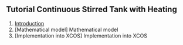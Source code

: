 <h2>Tutorial Continuous Stirred Tank with Heating </h2>

1. [Introduction](https://github.com/NEOEQ/Xcos/wiki/Xcos/_edit#1-introduction)
2. [Mathematical model] Mathematical model
3. [Implementation into XCOS] Implementation into XCOS
